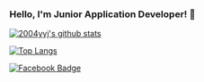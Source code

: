### Hello, I'm Junior Application Developer! 👋

[![2004yyj's github stats](https://github-readme-stats.vercel.app/api?username=2004yyj)](https://github.com/anuraghazra/github-readme-stats)

[![Top Langs](https://github-readme-stats.vercel.app/api/top-langs/?username=2004yyj)](https://github.com/anuraghazra/github-readme-stats)

[![Facebook Badge](https://img.shields.io/badge/facebook-1877f2?style=flat-square&logo=facebook&logoColor=white&link=https://www.facebook.com/profile.php?id=100007922641078)](https://www.facebook.com/profile.php?id=100007922641078)
	

<!--
**2004yyj/2004yyj** is a ✨ _special_ ✨ repository because its `README.md` (this file) appears on your GitHub profile.

Here are some ideas to get you started:

- 🔭 I’m currently working on ...
- 🌱 I’m currently learning ...
- 👯 I’m looking to collaborate on ...
- 🤔 I’m looking for help with ...
- 💬 Ask me about ...
- 📫 How to reach me: ...
- 😄 Pronouns: ...
- ⚡ Fun fact: ...
-->
